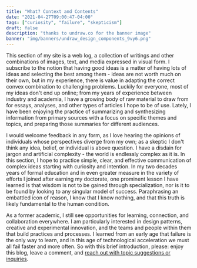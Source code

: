 ```yaml
---
title: "What? Context and Contents"
date: "2021-04-27T09:00:47-04:00"
tags: ["curiosity", "failure", "skepticism"]
draft: false
description: "thanks to undraw.co for the banner image"
banner: "img/banners/undraw_design_components_9vy6.png"
---
```


This section of my site is a web log, a collection of writings and other combinations of images, text, and media expressed in visual form.
I subscribe to the notion that having good ideas is a matter of having lots of ideas and selecting the best among them - ideas are not worth much on their own, but in my experience, there is value in adapting the correct convex combination to challenging problems.
Luckily for everyone, most of my ideas don't end up online; from my years of experience between industry and academia, I have a growing body of raw material to draw from for essays, analyses, and other types of articles I hope to be of use.
Lately, I have been enjoying the practice of summarizing and synthesizing information from primary sources with a focus on specific themes and topics, and preparing those summaries for different audiences.

I would welcome feedback in any form, as I love hearing the opinions of individuals whose perspectives diverge from my own; as a skeptic I don't think any idea, belief, or individual is above question.
I have a disdain for jargon and artificial complexity - the world is endlessly complex as it is.
In this section, I hope to practice simple, clear, and effective communication of complex ideas starting with curiosity and intention.
In my two decades years of formal education and in even greater measure in the variety of efforts I joined after earning my doctorate, one prominent lesson I have learned is that wisdom is not to be gained through specialization, nor is it to be found by looking to any singular model of success.
Paraphrasing an embattled icon of reason, I know that I know nothing, and that this truth is likely fundamental to the human condition.

As a former academic, I still see opportunities for learning, connection, and collaboration everywhere.
I am particularly interested in design patterns, creative and experimental innovation, and the teams and people within them that build practices and processes.
I learned from an early age that failure is the only way to learn, and in this age of technological acceleration we must all fail faster and more often.
So with this brief introduction, please: enjoy this blog, leave a comment, and [reach out with topic suggestions or inquiries](/contact).
